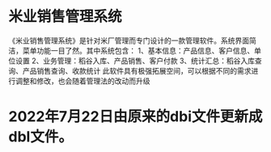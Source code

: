 # 米业销售管理系统
 《米业销售管理系统》是针对米厂管理而专门设计的一款管理软件。系统界面简洁，菜单功能一目了然。其中系统包含： 1、基本信息：产品信息、客户信息、单位设置 2、业务管理：稻谷入库、产品销售、客户付款 3、统计汇总：稻谷入库查询、产品销售查询、收款统计 此软件具有极强拓展空间，可以根据不同的需求进行调整和修改，也会随着管理法的改动而升级
# 2022年7月22日由原来的dbi文件更新成dbl文件。
